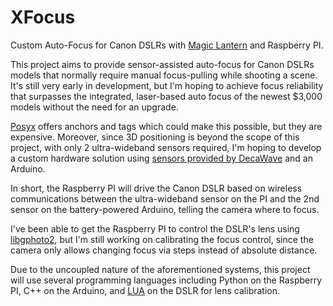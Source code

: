 # XFocus
Custom Auto-Focus for Canon DSLRs with [Magic Lantern](https://magiclantern.fm/) and Raspberry PI.

This project aims to provide sensor-assisted auto-focus for Canon DSLRs models that normally require manual focus-pulling while shooting a scene.
It's still very early in development, but I'm hoping to achieve focus reliability that surpasses the integrated, laser-based auto focus of the newest $3,000 models without the need for an upgrade.

[Posyx](https://www.pozyx.io/) offers anchors and tags which could make this possible,
but they are expensive. Moreover, since 3D positioning is beyond the scope of this project, with only 2 ultra-wideband sensors required,
I'm hoping to develop a custom hardware solution using [sensors provided by DecaWave](https://www.decawave.com/product/dwm1000-module/) and an Arduino.

In short, the Raspberry PI will drive the Canon DSLR based on wireless communications between the ultra-wideband sensor on the PI and the 2nd sensor on the battery-powered Arduino, telling the camera where to focus.

I've been able to get the Raspberry PI to control the DSLR's lens using [libgphoto2](https://github.com/gphoto/libgphoto2),
but I'm still working on calibrating the focus control, since the camera only allows changing focus via steps instead of absolute distance.

Due to the uncoupled nature of the aforementioned systems,
this project will use several programming languages including Python on the Raspberry PI, C++ on the Arduino, and [LUA](https://www.lua.org/about.html) on the DSLR for lens calibration.
